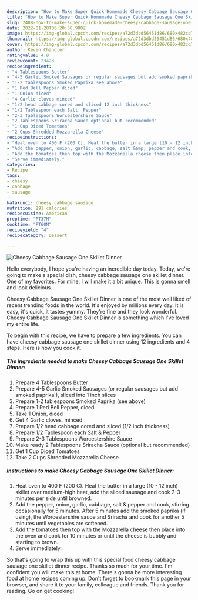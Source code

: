 ```yaml
---
description: "How to Make Super Quick Homemade Cheesy Cabbage Sausage One Skillet Dinner"
title: "How to Make Super Quick Homemade Cheesy Cabbage Sausage One Skillet Dinner"
slug: 2488-how-to-make-super-quick-homemade-cheesy-cabbage-sausage-one-skillet-dinner
date: 2022-01-28T06:20:58.980Z
image: https://img-global.cpcdn.com/recipes/a72d3dbd56451d86/680x482cq70/cheesy-cabbage-sausage-one-skillet-dinner-recipe-main-photo.jpg
thumbnail: https://img-global.cpcdn.com/recipes/a72d3dbd56451d86/680x482cq70/cheesy-cabbage-sausage-one-skillet-dinner-recipe-main-photo.jpg
cover: https://img-global.cpcdn.com/recipes/a72d3dbd56451d86/680x482cq70/cheesy-cabbage-sausage-one-skillet-dinner-recipe-main-photo.jpg
author: Kevin Chandler
ratingvalue: 4.8
reviewcount: 23423
recipeingredient:
- "4 Tablespoons Butter"
- "4-5 Garlic Smoked Sausages or regular sausages but add smoked paprika sliced into 1 inch slices"
- "1-2 tablespoons Smoked Paprika see above"
- "1 Red Bell Pepper diced"
- "1 Onion diced"
- "4 Garlic cloves minced"
- "1/2 head cabbage cored and sliced 12 inch thickness"
- "1/2 Tablespoon each Salt  Pepper"
- "2-3 Tablespoons Worcestershire Sauce"
- "2 Tablespoons Sriracha Sauce optional but recommended"
- "1 Cup Diced Tomatoes"
- "2 Cups Shredded Mozzarella Cheese"
recipeinstructions:
- "Heat oven to 400 F (200 C). Heat the butter in a large (10 - 12 inch) skillet over medium-high heat, add the sliced sausage and cook 2-3 minutes per side until browned."
- "Add the pepper, onion, garlic, cabbage, salt &amp; pepper and cook, stirring occasionally for 5 minutes. After 5 minutes add the smoked paprika (if using), the Worcestershire sauce and Sriracha and cook for another 5 minutes until vegetables are softened."
- "Add the tomatoes then top with the Mozzarella cheese then place into the oven and cook for 10 minutes or until the cheese is bubbly and starting to brown."
- "Serve immediately."
categories:
- Recipe
tags:
- cheesy
- cabbage
- sausage

katakunci: cheesy cabbage sausage 
nutrition: 291 calories
recipecuisine: American
preptime: "PT37M"
cooktime: "PT60M"
recipeyield: "4"
recipecategory: Dessert

---
```



![Cheesy Cabbage Sausage One Skillet Dinner](https://img-global.cpcdn.com/recipes/a72d3dbd56451d86/680x482cq70/cheesy-cabbage-sausage-one-skillet-dinner-recipe-main-photo.jpg)

Hello everybody, I hope you're having an incredible day today. Today, we're going to make a special dish, cheesy cabbage sausage one skillet dinner. One of my favorites. For mine, I will make it a bit unique. This is gonna smell and look delicious.

Cheesy Cabbage Sausage One Skillet Dinner is one of the most well liked of recent trending foods in the world. It's enjoyed by millions every day. It is easy, it's quick, it tastes yummy. They're fine and they look wonderful. Cheesy Cabbage Sausage One Skillet Dinner is something which I've loved my entire life.




To begin with this recipe, we have to prepare a few ingredients. You can have cheesy cabbage sausage one skillet dinner using 12 ingredients and 4 steps. Here is how you cook it.

<!--inarticleads1-->

##### The ingredients needed to make Cheesy Cabbage Sausage One Skillet Dinner:

1. Prepare 4 Tablespoons Butter
1. Prepare 4-5 Garlic Smoked Sausages (or regular sausages but add smoked paprika!), sliced into 1 inch slices
1. Prepare 1-2 tablespoons Smoked Paprika (see above)
1. Prepare 1 Red Bell Pepper, diced
1. Take 1 Onion, diced
1. Get 4 Garlic cloves, minced
1. Prepare 1/2 head cabbage cored and sliced (1/2 inch thickness)
1. Prepare 1/2 Tablespoon each Salt &amp; Pepper
1. Prepare 2-3 Tablespoons Worcestershire Sauce
1. Make ready 2 Tablespoons Sriracha Sauce (optional but recommended)
1. Get 1 Cup Diced Tomatoes
1. Take 2 Cups Shredded Mozzarella Cheese




<!--inarticleads2-->

##### Instructions to make Cheesy Cabbage Sausage One Skillet Dinner:

1. Heat oven to 400 F (200 C). Heat the butter in a large (10 - 12 inch) skillet over medium-high heat, add the sliced sausage and cook 2-3 minutes per side until browned.
1. Add the pepper, onion, garlic, cabbage, salt &amp; pepper and cook, stirring occasionally for 5 minutes. After 5 minutes add the smoked paprika (if using), the Worcestershire sauce and Sriracha and cook for another 5 minutes until vegetables are softened.
1. Add the tomatoes then top with the Mozzarella cheese then place into the oven and cook for 10 minutes or until the cheese is bubbly and starting to brown.
1. Serve immediately.




So that's going to wrap this up with this special food cheesy cabbage sausage one skillet dinner recipe. Thanks so much for your time. I'm confident you will make this at home. There's gonna be more interesting food at home recipes coming up. Don't forget to bookmark this page in your browser, and share it to your family, colleague and friends. Thank you for reading. Go on get cooking!
